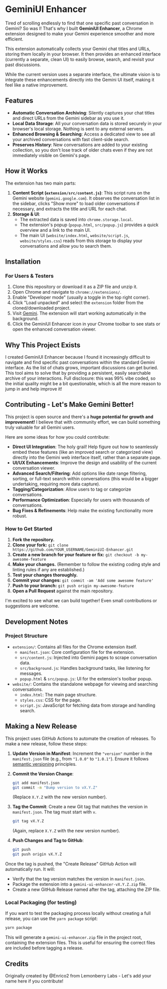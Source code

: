 # GeminiUI Enhancer

Tired of scrolling endlessly to find that one specific past conversation in Gemini? So was I! That's why I built **GeminiUI Enhancer**, a Chrome extension designed to make your Gemini experience smoother and more efficient.

This extension automatically collects your Gemini chat titles and URLs, storing them locally in your browser. It then provides an enhanced interface (currently a separate, clean UI) to easily browse, search, and revisit your past discussions.

While the current version uses a separate interface, the ultimate vision is to integrate these enhancements directly into the Gemini UI itself, making it feel like a native improvement.

## Features

- **Automatic Conversation Archiving**: Silently captures your chat titles and direct URLs from the Gemini sidebar as you use it.
- **Local Data Storage**: All your conversation data is stored securely in your browser's local storage. Nothing is sent to any external servers.
- **Enhanced Browsing & Searching**: Access a dedicated view to see all your archived conversations with fast client-side search.
- **Preserves History**: New conversations are added to your existing collection, so you don't lose track of older chats even if they are not immediately visible on Gemini's page.

## How it Works

The extension has two main parts:

1.  **Content Script (`extension/src/content.js`)**: This script runs on the Gemini website (`gemini.google.com`). It observes the conversation list in the sidebar, clicks "Show more" to load older conversations if necessary, and extracts the title and URL for each chat.
2.  **Storage & UI**:
    *   The extracted data is saved into `chrome.storage.local`.
    *   The extension's popup (`popup.html`, `src/popup.js`) provides a quick overview and a link to the main UI.
    *   The main UI (`website/index.html`, `website/script.js`, `website/styles.css`) reads from this storage to display your conversations and allow you to search them.

## Installation

### For Users & Testers

1.  Clone this repository or download it as a ZIP file and unzip it.
2.  Open Chrome and navigate to `chrome://extensions/`.
3.  Enable "Developer mode" (usually a toggle in the top right corner).
4.  Click "Load unpacked" and select the `extension` folder from the cloned/downloaded project.
5.  Visit [Gemini](https://gemini.google.com/app). The extension will start working automatically in the background.
6.  Click the GeminiUI Enhancer icon in your Chrome toolbar to see stats or open the enhanced conversation viewer.

## Why This Project Exists

I created GeminiUI Enhancer because I found it increasingly difficult to navigate and find specific past conversations within the standard Gemini interface. As the list of chats grows, important discussions can get buried. This tool aims to solve that by providing a persistent, easily searchable archive of your interactions. Full disclosure: this was 99% vibe coded, so the initial quality might be a bit questionable, which is all the more reason to jump in and help improve it!

## Contributing - Let's Make Gemini Better!

This project is open source and there's a **huge potential for growth and improvement!** I believe that with community effort, we can build something truly valuable for all Gemini users.

Here are some ideas for how you could contribute:

*   **Direct UI Integration**: The holy grail! Help figure out how to seamlessly embed these features (like an improved search or categorized view) directly into the Gemini web interface itself, rather than a separate page.
*   **UI/UX Enhancements**: Improve the design and usability of the current conversation viewer.
*   **Advanced Search/Filtering**: Add options like date range filtering, sorting, or full-text search within conversations (this would be a bigger undertaking, requiring more data capture).
*   **Tagging/Categorization**: Allow users to tag or categorize conversations.
*   **Performance Optimization**: Especially for users with thousands of conversations.
*   **Bug Fixes & Refinements**: Help make the existing functionality more robust.

### How to Get Started

1.  **Fork the repository.**
2.  **Clone your fork:** `git clone https://github.com/YOUR_USERNAME/GeminiUI-Enhancer.git`
3.  **Create a new branch for your feature or fix:** `git checkout -b my-awesome-feature`
4.  **Make your changes.** (Remember to follow the existing coding style and linting rules if any are established.)
5.  **Test your changes thoroughly.**
6.  **Commit your changes:** `git commit -am 'Add some awesome feature'`
7.  **Push to your branch:** `git push origin my-awesome-feature`
8.  **Open a Pull Request** against the main repository.

I'm excited to see what we can build together! Even small contributions or suggestions are welcome.

## Development Notes

### Project Structure

*   `extension/`: Contains all files for the Chrome extension itself.
    *   `manifest.json`: Core configuration file for the extension.
    *   `src/content.js`: Injected into Gemini pages to scrape conversation data.
    *   `src/background.js`: Handles background tasks, like listening for messages.
    *   `popup.html` & `src/popup.js`: UI for the extension's toolbar popup.
*   `website/`: Contains the standalone webpage for viewing and searching conversations.
    *   `index.html`: The main page structure.
    *   `styles.css`: CSS for the page.
    *   `script.js`: JavaScript for fetching data from storage and handling search.

## Making a New Release

This project uses GitHub Actions to automate the creation of releases. To make a new release, follow these steps:

1.  **Update Version in Manifest**: Increment the `"version"` number in the `manifest.json` file (e.g., from `"1.0.0"` to `"1.0.1"`). Ensure it follows [semantic versioning](https://semver.org/) principles.

2.  **Commit the Version Change**:
    ```bash
    git add manifest.json
    git commit -m "Bump version to vX.Y.Z" 
    ```
    (Replace `X.Y.Z` with the new version number).

3.  **Tag the Commit**: Create a new Git tag that matches the version in `manifest.json`. The tag must start with `v`.
    ```bash
    git tag vX.Y.Z
    ```
    (Again, replace `X.Y.Z` with the new version number).

4.  **Push Changes and Tag to GitHub**:
    ```bash
    git push
    git push origin vX.Y.Z
    ```

Once the tag is pushed, the "Create Release" GitHub Action will automatically run. It will:
*   Verify that the tag version matches the version in `manifest.json`.
*   Package the extension into a `gemini-ui-enhancer-vX.Y.Z.zip` file.
*   Create a new GitHub Release named after the tag, attaching the ZIP file.

### Local Packaging (for testing)

If you want to test the packaging process locally without creating a full release, you can use the `yarn package` script:

```bash
yarn package
```

This will generate a `gemini-ui-enhancer.zip` file in the project root, containing the extension files. This is useful for ensuring the correct files are included before tagging a release.

## Credits

Originally created by @Enrico2 from Lemonberry Labs - Let's add your name here if you contribute! 
